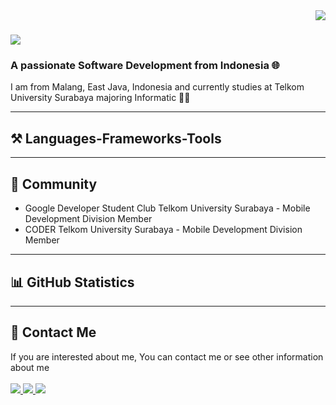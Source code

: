 <img align="right" src="https://visitor-badge.laobi.icu/badge?page_id=ikoyozu11.ikoyozu11" />

<h1 align="left">
    <img src="https://readme-typing-svg.herokuapp.com/?font=Righteous&size=35&color=F7AA00&center=false&vCenter=true&width=800&height=70&duration=4000&pause=500&lines=⚡+Welcome+to+My+GitHub+Profile+⚡;+Hi+There!+👋+%2C+I'm+Okky+Rangga+Pratama+😁;"/>
</h1>

<h3 align="left">A passionate Software Development from Indonesia 🌐</h3>
  <div align="left">  
    I am from Malang, East Java, Indonesia and currently studies at Telkom University Surabaya majoring Informatic 🧑‍💻
  </div>

<hr/>
 
<h2 align="left">⚒️ Languages-Frameworks-Tools</h2>

<hr/>

<h2 align="left">👥 Community</h2>

- Google Developer Student Club Telkom University Surabaya - Mobile Development Division Member
- CODER Telkom University Surabaya - Mobile Development Division Member

<hr/>

<h2 align="left">📊 GitHub Statistics</h2>

<hr/>

<h2 align="left">📱 Contact Me</h2>
  <div align="left"> 
    If you are interested about me, You can contact me or see other information about me
  </div>
  <br/>
  <div align="left"> 
    <a href="mailto:ikoyozu@gmail.com">
      <img src="https://img.shields.io/badge/Gmail-333333?style=for-the-badge&logo=gmail&logoColor=red" />
    </a>
        <a href="https://www.instagram.com/okkypratamaaa_/" target="_blank">
      <img src="https://img.shields.io/badge/Instagram-E4405F?style=for-the-badge&logo=instagram&logoColor=white" target="_blank" />
    </a>
    <a href="https://linkedin.com/in/okky-rangga-pratama-10a11429a" target="_blank">
      <img src="https://img.shields.io/badge/LinkedIn-0077B5?style=for-the-badge&logo=linkedin&logoColor=white" target="_blank" />
    </a>
  </div>
